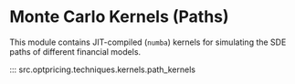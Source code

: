 # Monte Carlo Kernels (Paths)

This module contains JIT-compiled (`numba`) kernels for simulating the SDE paths of different financial models.

::: src.optpricing.techniques.kernels.path_kernels
